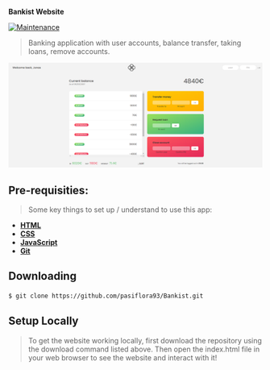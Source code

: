 **Bankist Website**

[![Maintenance](https://img.shields.io/badge/Maintained%3F-yes-green.svg)](https://GitHub.com/Naereen/StrapDown.js/graphs/commit-activity)

> Banking application with user accounts, balance transfer, taking loans, remove accounts.

<p align="center">
	<img src="https://github.com/pasiflora93/Bankist/blob/main/Bankist-app-screenshot.png" />
</p>

## Pre-requisities:
> Some key things to set up / understand to use this app:

- **[HTML](https://developer.mozilla.org/pl/docs/Web/HTML)**
- **[CSS](https://developer.mozilla.org/pl/docs/Web/CSS)**
- **[JavaScript](https://developer.mozilla.org/pl/docs/Web/JavaScript)**
- **[Git](https://docs.github.com/en)**

## Downloading
```bash
$ git clone https://github.com/pasiflora93/Bankist.git
```

## Setup Locally
> To get the website working locally, first download the repository using the download command listed above. Then open the index.html file in your web browser to see the website and interact with it! 
